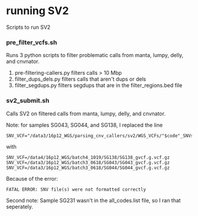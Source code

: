 # running SV2

Scripts to run SV2

### pre_filter_vcfs.sh

Runs 3 python scripts to filter problematic calls from manta, lumpy, delly, and cnvnator.

1. pre-filtering-callers.py filters calls > 10 Mbp
2. filter_dups_dels.py filters calls that aren't dups or dels
3. filter_segdups.py filters segdups that are in the filter_regions.bed file

### sv2_submit.sh

Calls SV2 on filtered calls from manta, lumpy, delly, and cnvnator.

Note: for samples SG043, SG044, and SG138, I replaced the line 

    SNV_VCF="/data3/16p12_WGS/parsing_cnv_callers/sv2/WGS_VCFs/"$code"_SNVs.vcf.gz"

with 

    SNV_VCF=/data4/16p12_WGS/batch4_1019/SG138/SG138_gvcf.g.vcf.gz
    SNV_VCF=/data3/16p12_WGS/batch3_0618/SG043/SG043_gvcf.g.vcf.gz
    SNV_VCF=/data3/16p12_WGS/batch3_0618/SG044/SG044_gvcf.g.vcf.gz

Because of the error:

    FATAL ERROR: SNV file(s) were not formatted correctly

Second note: Sample SG231 wasn't in the all_codes.list file, so I ran that seperately.

